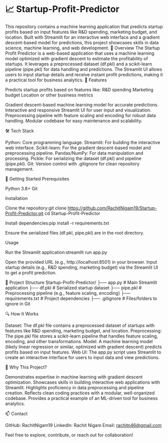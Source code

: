 # 📈 Startup-Profit-Predictor
This repository contains a machine learning application that predicts startup profits based on input features like R&D spending, marketing budget, and location. Built with Streamlit for an interactive web interface and a gradient descent-based model for predictions, this project showcases skills in data science, machine learning, and web development.
📖 Overview
The Startup Profit Predictor is a web-based application that uses a machine learning model optimized with gradient descent to estimate the profitability of startups. It leverages a preprocessed dataset (df.pkl) and a scikit-learn pipeline (pipe.pkl) for data handling and predictions. The Streamlit UI allows users to input startup details and receive instant profit predictions, making it a practical tool for business analytics.
🎯 Features

Predicts startup profits based on features like:
R&D spending
Marketing budget
Location or other business metrics


Gradient descent-based machine learning model for accurate predictions.
Interactive and responsive Streamlit UI for user input and visualization.
Preprocessing pipeline with feature scaling and encoding for robust data handling.
Modular codebase for easy maintenance and scalability.

🛠️ Tech Stack

Python: Core programming language.
Streamlit: For building the interactive web interface.
Scikit-learn: For the gradient descent-based model and preprocessing pipeline.
Pandas/NumPy: For data manipulation and processing.
Pickle: For serializing the dataset (df.pkl) and pipeline (pipe.pkl).
Git: Version control with .gitignore for clean repository management.

🚀 Getting Started
Prerequisites

Python 3.8+
Git

Installation

Clone the repository:git clone https://github.com/RachitNigam19/Startup-Profit-Predictor.git
cd Startup-Profit-Predictor


Install dependencies:pip install -r requirements.txt


Ensure the serialized files (df.pkl, pipe.pkl) are in the root directory.

Usage

Run the Streamlit application:streamlit run app.py


Open the provided URL (e.g., http://localhost:8501) in your browser.
Input startup details (e.g., R&D spending, marketing budget) via the Streamlit UI to get a profit prediction.

📂 Project Structure
Startup-Profit-Predictor/
├── app.py                       # Main Streamlit application
├── df.pkl                       # Serialized startup dataset
├── pipe.pkl                     # Preprocessing pipeline (e.g., feature scaling, encoding)
├── requirements.txt             # Project dependencies
├── .gitignore                   # Files/folders to ignore in Git

🔍 How It Works

Dataset: The df.pkl file contains a preprocessed dataset of startups with features like R&D spending, marketing budget, and location.
Preprocessing: The pipe.pkl file stores a scikit-learn pipeline that handles feature scaling, encoding, and other transformations.
Model: A machine learning model (likely linear regression or similar, optimized with gradient descent) predicts profits based on input features.
Web UI: The app.py script uses Streamlit to create an interactive interface for users to input data and view predictions.

🌟 Why This Project?

Demonstrates expertise in machine learning with gradient descent optimization.
Showcases skills in building interactive web applications with Streamlit.
Highlights proficiency in data preprocessing and pipeline creation.
Reflects clean coding practices with a modular, well-organized codebase.
Provides a practical example of an ML-driven tool for business analytics.

📫 Contact

GitHub: RachitNigam19
LinkedIn: Rachit Nigam
Email: rachitn46@gmail.com

Feel free to explore, contribute, or reach out for collaboration!
